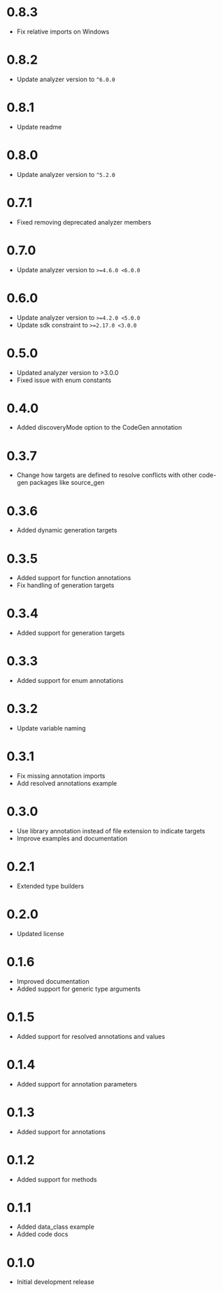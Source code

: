 # 0.8.3

- Fix relative imports on Windows

# 0.8.2

- Update analyzer version to `^6.0.0`

# 0.8.1

- Update readme

# 0.8.0

- Update analyzer version to `^5.2.0`

# 0.7.1

- Fixed removing deprecated analyzer members

# 0.7.0

- Update analyzer version to `>=4.6.0 <6.0.0`

# 0.6.0

- Update analyzer version to `>=4.2.0 <5.0.0`
- Update sdk constraint to `>=2.17.0 <3.0.0`

# 0.5.0

- Updated analyzer version to >3.0.0
- Fixed issue with enum constants

# 0.4.0

- Added discoveryMode option to the CodeGen annotation

# 0.3.7

- Change how targets are defined to resolve conflicts with other code-gen packages like source_gen

# 0.3.6

- Added dynamic generation targets

# 0.3.5

- Added support for function annotations
- Fix handling of generation targets

# 0.3.4

- Added support for generation targets

# 0.3.3

- Added support for enum annotations

# 0.3.2

- Update variable naming

# 0.3.1

- Fix missing annotation imports
- Add resolved annotations example

# 0.3.0

- Use library annotation instead of file extension to indicate targets
- Improve examples and documentation

# 0.2.1

- Extended type builders

# 0.2.0

- Updated license

# 0.1.6

- Improved documentation
- Added support for generic type arguments

# 0.1.5

- Added support for resolved annotations and values

# 0.1.4

- Added support for annotation parameters

# 0.1.3

- Added support for annotations

# 0.1.2

- Added support for methods

# 0.1.1

- Added data_class example
- Added code docs

# 0.1.0

- Initial development release
